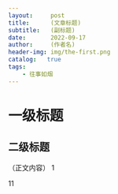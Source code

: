 ```yaml
---
layout:     post
title:      (文章标题)
subtitle:   (副标题)
date:       2022-09-17
author:     (作者名)
header-img: img/the-first.png
catalog:   true
tags:
    - 往事如烟
---
```

# 一级标题
## 二级标题
（正文内容）
1

11
